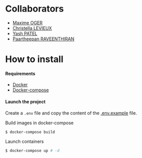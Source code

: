 # Collaborators

* [Maxime OGER](https://github.com/maximeoger)
* [Christella LEVIEUX](https://github.com/christellal)
* [Yash PATEL](https://github.com/ya-sh)
* [Paartheepan RAVEENTHIRAN](https://github.com/punkte)

# How to install

#### Requirements
* [Docker](https://docs.docker.com/)
* [Docker-compose](https://docs.docker.com/compose/)

#### Launch the project

Create a `.env` file and copy the content of the [.env.example](.env.example) file.  

Build images in docker-compose  
```bash
$ docker-compose build
```
Launch containers  
```bash
$ docker-compose up # -d
```

